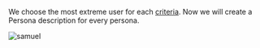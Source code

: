 We choose the most extreme user for each [criteria](nzse-user-research.md#4-n-dimentional-vector-space). Now we will create a Persona description for every persona.

![samuel](assets/images/mobile.jpg)